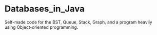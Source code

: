 # Databases_in_Java
Self-made code for the BST, Queue, Stack, Graph, and a program heavily using Object-oriented programming.
